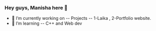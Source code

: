 ### Hey guys, Manisha here 👋



- 🔭 I’m currently working on -- Projects -- 1-Laika , 2-Portfolio website.
- 🌱 I’m learning -- C++ and Web dev

